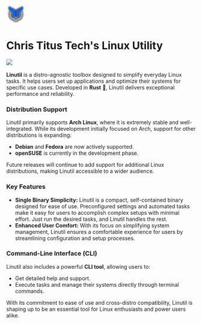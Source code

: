 <br>
<img src="./assets/cttlogo.png" width="50">

# Chris Titus Tech's Linux Utility

[![](https://dcbadge.limes.pink/api/server/https://discord.gg/bujFYKAHSp)](https://discord.gg/bujFYKAHSp)

**Linutil** is a distro-agnostic toolbox designed to simplify everyday Linux tasks. It helps users set up applications and optimize their systems for specific use cases. Developed in **Rust** 🦀, Linutil delivers exceptional performance and reliability.  

### Distribution Support  
Linutil primarily supports **Arch Linux**, where it is extremely stable and well-integrated. While its development initially focused on Arch, support for other distributions is expanding:  
- **Debian** and **Fedora** are now actively supported.  
- **openSUSE** is currently in the development phase.  

Future releases will continue to add support for additional Linux distributions, making Linutil accessible to a wider audience.  

### Key Features  
- **Single Binary Simplicity:** Linutil is a compact, self-contained binary designed for ease of use. Preconfigured settings and automated tasks make it easy for users to accomplish complex setups with minimal effort. Just run the desired tasks, and Linutil handles the rest.  
- **Enhanced User Comfort:** With its focus on simplifying system management, Linutil ensures a comfortable experience for users by streamlining configuration and setup processes.  

### Command-Line Interface (CLI)  
Linutil also includes a powerful **CLI tool**, allowing users to:  
- Get detailed help and support.  
- Execute tasks and manage their systems directly through terminal commands.  

With its commitment to ease of use and cross-distro compatibility, Linutil is shaping up to be an essential tool for Linux enthusiasts and power users alike.  

